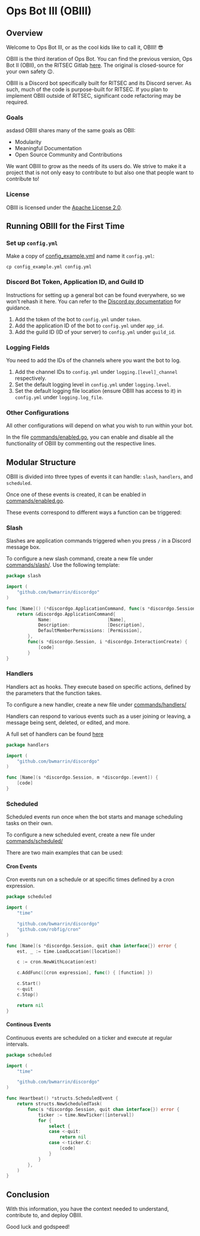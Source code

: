 # Ops Bot III (OBIII)

## Overview

Welcome to Ops Bot III, or as the cool kids like to call it, OBIII! 😎

OBIII is the third iteration of Ops Bot. You can find the previous version, Ops Bot II (OBII), on the RITSEC Gitlab [here](https://gitlab.ritsec.cloud/operations-program/ops-bot-ii). The original is closed-source for your own safety 😉.

OBIII is a Discord bot specifically built for RITSEC and its Discord server. As such, much of the code is purpose-built for RITSEC. If you plan to implement OBIII outside of RITSEC, significant code refactoring may be required.

### Goals
asdasd
OBIII shares many of the same goals as OBII:

- Modularity
- Meaningful Documentation
- Open Source Community and Contributions

We want OBIII to grow as the needs of its users do. We strive to make it a project that is not only easy to contribute to but also one that people want to contribute to!

### License

OBIII is licensed under the [Apache License 2.0](https://www.apache.org/licenses/LICENSE-2.0).

## Running OBIII for the First Time

### Set up `config.yml`

Make a copy of [config_example.yml](./config_example.yml) and name it `config.yml`:

```
cp config_example.yml config.yml
```

### Discord Bot Token, Application ID, and Guild ID

Instructions for setting up a general bot can be found everywhere, so we won't rehash it here. You can refer to the [Discord.py documentation](https://discordpy.readthedocs.io/en/stable/discord.html) for guidance.

1. Add the token of the bot to `config.yml` under `token`.
2. Add the application ID of the bot to `config.yml` under `app_id`.
3. Add the guild ID (ID of your server) to `config.yml` under `guild_id`.

### Logging Fields

You need to add the IDs of the channels where you want the bot to log.

1. Add the channel IDs to `config.yml` under `logging.[level]_channel` respectively.
2. Set the default logging level in `config.yml` under `logging.level`.
3. Set the default logging file location (ensure OBIII has access to it) in `config.yml` under `logging.log_file`.

### Other Configurations

All other configurations will depend on what you wish to run within your bot.

In the file [commands/enabled.go](./commands/enabled.go), you can enable and disable all the functionality of OBIII by commenting out the respective lines.

## Modular Structure

OBIII is divided into three types of events it can handle: `slash`, `handlers`, and `scheduled`.

Once one of these events is created, it can be enabled in [commands/enabled.go](commands/enabled.go).

These events correspond to different ways a function can be triggered:

### Slash

Slashes are application commands triggered when you press `/` in a Discord message box.

To configure a new slash command, create a new file under [commands/slash/](./commands/slash/). Use the following template:

```go
package slash

import (
	"github.com/bwmarrin/discordgo"
)

func [Name]() (*discordgo.ApplicationCommand, func(s *discordgo.Session, i *discordgo.InteractionCreate)) {
	return &discordgo.ApplicationCommand{
			Name:                     [Name],
			Description:              [Description],
			DefaultMemberPermissions: [Permission],
		},
		func(s *discordgo.Session, i *discordgo.InteractionCreate) {
			[code]
		}
}
```

### Handlers

Handlers act as hooks. They execute based on specific actions, defined by the parameters that the function takes.

To configure a new handler, create a new file under [commands/handlers/](./commands/handler/)

Handlers can respond to various events such as a user joining or leaving, a message being sent, deleted, or edited, and more.

A full set of handlers can be found [here](https://github.com/bwmarrin/discordgo/blob/v0.27.1/events.go)

```go
package handlers

import (
	"github.com/bwmarrin/discordgo"
)

func [Name](s *discordgo.Session, m *discordgo.[event]) {
	[code]
}
```

### Scheduled

Scheduled events run once when the bot starts and manage scheduling tasks on their own.

To configure a new scheduled event, create a new file under [commands/scheduled/](./commands/scheduled/)

There are two main examples that can be used:

#### Cron Events

Cron events run on a schedule or at specific times defined by a cron expression.

```go
package scheduled

import (
	"time"

	"github.com/bwmarrin/discordgo"
	"github.com/robfig/cron"
)

func [Name](s *discordgo.Session, quit chan interface{}) error {
	est, _ := time.LoadLocation([location])

	c := cron.NewWithLocation(est)

	c.AddFunc([cron expression], func() { [function] })

	c.Start()
	<-quit
	c.Stop()

	return nil
}
```

#### Continous Events

Continuous events are scheduled on a ticker and execute at regular intervals.

```go
package scheduled

import (
	"time"

	"github.com/bwmarrin/discordgo"
)

func Heartbeat() *structs.ScheduledEvent {
	return structs.NewScheduledTask(
		func(s *discordgo.Session, quit chan interface{}) error {
			ticker := time.NewTicker([interval])
			for {
				select {
				case <-quit:
					return nil
				case <-ticker.C:
					[code]
				}
			}
		},
	)
}
```

## Conclusion

With this information, you have the context needed to understand, contribute to, and deploy OBIII.

Good luck and godspeed!
